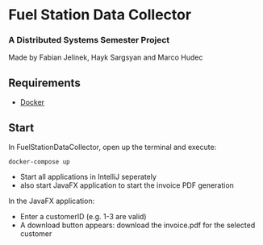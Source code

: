 # Fuel Station Data Collector
### A Distributed Systems Semester Project
Made by Fabian Jelinek, Hayk Sargsyan and Marco Hudec

## Requirements
- [Docker](https://docs.docker.com/get-docker/)

## Start

In FuelStationDataCollector, open up the terminal and execute:

```shell
docker-compose up
```

- Start all applications in IntelliJ seperately
- also start JavaFX application to start the invoice PDF generation 

In the JavaFX application:
- Enter a customerID (e.g. 1-3 are valid)
- A download button appears: download the invoice.pdf for the selected customer
